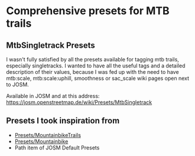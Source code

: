 # Comprehensive presets for MTB trails

## MtbSingletrack Presets

I wasn't fully satisfied by all the presets available for tagging mtb trails, especially singletracks. I wanted to have all the useful tags and a detailed description of their values, because I was fed up with the need to have mtb:scale, mtb:scale:uphill, smoothness or sac_scale wiki pages open next to JOSM.

Available in JOSM and at this address: https://josm.openstreetmap.de/wiki/Presets/MtbSingletrack

## Presets I took inspiration from

* [Presets/MountainbikeTrails](https://josm.openstreetmap.de/wiki/Presets/MountainbikeTrails)
* [Presets/Mountainbike](https://josm.openstreetmap.de/wiki/Presets/Mountainbike)
* Path item of JOSM Default Presets
